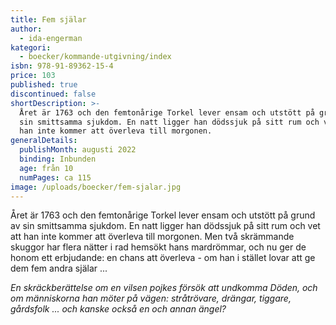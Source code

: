 ```yaml
---
title: Fem själar
author:
  - ida-engerman
kategori:
  - boecker/kommande-utgivning/index
isbn: 978-91-89362-15-4
price: 103
published: true
discontinued: false
shortDescription: >-
  Året är 1763 och den femtonårige Torkel lever ensam och utstött på grund av
  sin smittsamma sjukdom. En natt ligger han dödssjuk på sitt rum och vet att
  han inte kommer att överleva till morgonen.
generalDetails:
  publishMonth: augusti 2022
  binding: Inbunden
  age: från 10
  numPages: ca 115
image: /uploads/boecker/fem-sjalar.jpg
---
```

Året är 1763 och den femtonårige Torkel lever ensam och utstött på grund av sin smittsamma sjukdom. En natt ligger han dödssjuk på sitt rum och vet att han inte kommer att överleva till morgonen. Men två skrämmande skuggor har flera nätter i rad hemsökt hans mardrömmar, och nu ger de honom ett erbjudande: en chans att överleva - om han i stället lovar att ge dem fem andra själar ...

_En skräckberättelse om en vilsen pojkes försök att undkomma Döden, och om människorna han möter på vägen: stråtrövare, drängar, tiggare, gårdsfolk ... och kanske också en och annan ängel?_
